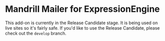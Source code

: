 # Mandrill Mailer for ExpressionEngine

This add-on is currently in the Release Candidate stage. It is being used on live sites so it's fairly safe. If you'd like to use the Release Candidate, please check out the `develop` branch.